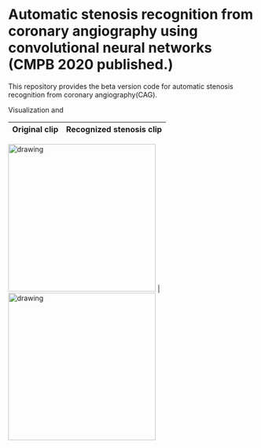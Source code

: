 # Automatic stenosis recognition from coronary angiography using convolutional neural networks (CMPB 2020 published.)

This repository provides the beta version code for automatic stenosis recognition from coronary angiography(CAG).

Visualization
 and 

Original clip         |  Recognized stenosis clip
:-------------------------:|:-------------------------:
<img src="https://user-images.githubusercontent.com/47732974/152632085-58e07c15-0123-45ff-89e5-aeb1af41b170.gif" alt="drawing" width="300"/>
  |  <img src="https://user-images.githubusercontent.com/47732974/152632097-de7c6859-14dd-477e-be6b-4942efe8136c.gif" alt="drawing" width="300"/>



